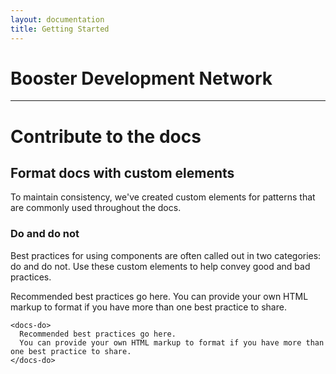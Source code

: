 ```yaml
---
layout: documentation
title: Getting Started
---
```

# Booster Development Network

- - -

# Contribute to the docs

## Format docs with custom elements

To maintain consistency, we've created custom elements for patterns that are commonly used throughout the docs.

### Do and do not

Best practices for using components are often called out in two categories: do and do not. Use these custom elements to help convey good and bad practices.

<docs-do>
Recommended best practices go here.
You can provide your own HTML markup to format if you have more than one best practice to share.
</docs-do>

```
<docs-do>
  Recommended best practices go here.
  You can provide your own HTML markup to format if you have more than one best practice to share.
</docs-do>
```